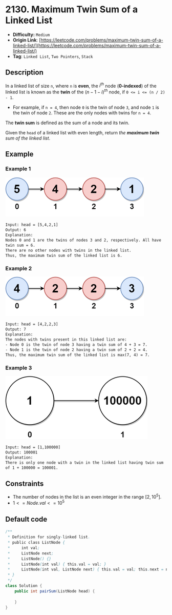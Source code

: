 # 2130. Maximum Twin Sum of a Linked List

- **Difficulty:** `Medium`
- **Origin Link**: [https://leetcode.com/problems/maximum-twin-sum-of-a-linked-list/](https://leetcode.com/problems/maximum-twin-sum-of-a-linked-list/)
- **Tag**: `Linked List`, `Two Pointers`, `Stack`


## Description

In a linked list of size `n`, where `n` is **even**, the $i^{th}$ node (**0-indexed**) of the linked list is known as the **twin** of the $(n-1-i)^{th}$ node, if `0 <= i <= (n / 2) - 1`.

- For example, if `n = 4`, then node `0` is the twin of node `3`, and node `1` is the twin of node `2`. These are the only nodes with twins for `n = 4`.

The **twin sum** is defined as the sum of a node and its twin.

Given the `head` of a linked list with even length, return *the **maximum twin** sum of the linked list*.


## Example

### Example 1

![](./eg1drawio.png)

```
Input: head = [5,4,2,1]
Output: 6
Explanation:
Nodes 0 and 1 are the twins of nodes 3 and 2, respectively. All have twin sum = 6.
There are no other nodes with twins in the linked list.
Thus, the maximum twin sum of the linked list is 6. 
```

### Example 2

![img](./eg2drawio.png)

```
Input: head = [4,2,2,3]
Output: 7
Explanation:
The nodes with twins present in this linked list are:
- Node 0 is the twin of node 3 having a twin sum of 4 + 3 = 7.
- Node 1 is the twin of node 2 having a twin sum of 2 + 2 = 4.
Thus, the maximum twin sum of the linked list is max(7, 4) = 7. 
```

### Example 3

![img](./eg3drawio.png)

```
Input: head = [1,100000]
Output: 100001
Explanation:
There is only one node with a twin in the linked list having twin sum of 1 + 100000 = 100001.
```


## Constraints

- The number of nodes in the list is an even integer in the range $[2, 10^5]$.
- $1 <= Node.val <= 10^5$


## Default code

```java
/**
 * Definition for singly-linked list.
 * public class ListNode {
 *     int val;
 *     ListNode next;
 *     ListNode() {}
 *     ListNode(int val) { this.val = val; }
 *     ListNode(int val, ListNode next) { this.val = val; this.next = next; }
 * }
 */
class Solution {
    public int pairSum(ListNode head) {
        
    }
}
```
